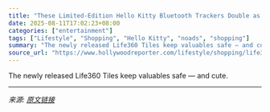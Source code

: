 ```yaml
---
title: "These Limited-Edition Hello Kitty Bluetooth Trackers Double as Sweet Bag Charms (Exclusive)"
date: 2025-08-11T17:02:23+08:00
categories: ["entertainment"]
tags: ["Lifestyle", "Shopping", "Hello Kitty", "noads", "shopping"]
summary: "The newly released Life360 Tiles keep valuables safe — and cute."
source_url: "https://www.hollywoodreporter.com/lifestyle/shopping/life360-tile-hello-kitty-and-friends-release-date-pricing-where-to-buy-1236340369/"
---
```


The newly released Life360 Tiles keep valuables safe — and cute.

---

*来源: [原文链接](https://www.hollywoodreporter.com/lifestyle/shopping/life360-tile-hello-kitty-and-friends-release-date-pricing-where-to-buy-1236340369/)*
